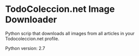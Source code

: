# TodoColeccion.net Image Downloader

Python scrip that downloads all images from all articles in your Todocoleccion.net profile.

Python version: 2.7

